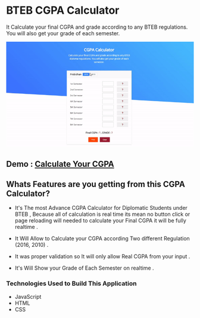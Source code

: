 # BTEB CGPA Calculator 

It Calculate your final CGPA and grade according to any BTEB  regulations. You will also get your grade of each semester.

![BTEB CGPA Calculator Preview](/cgpa_calculator_preview.gif)

## Demo : [Calculate Your CGPA](https://solaiman514.github.io/BTEB-CGPA-Calculator-JavaScript/)

## Whats Features  are you getting from this CGPA Calculator?

* It's The most Advance CGPA Calculator for Diplomatic Students under BTEB , Because all of calculation is real time its mean no button click or page reloading will needed to calculate your Final CGPA it will be fully realtime . 

* It Will Allow to Calculate your CGPA according Two different Regulation (2016, 2010) .

* It was proper validation so It will only allow Real CGPA from your input .

* It's Will Show your Grade of Each Semester on realtime .



### Technologies Used to Build This Application
* JavaScript 
* HTML
* CSS
